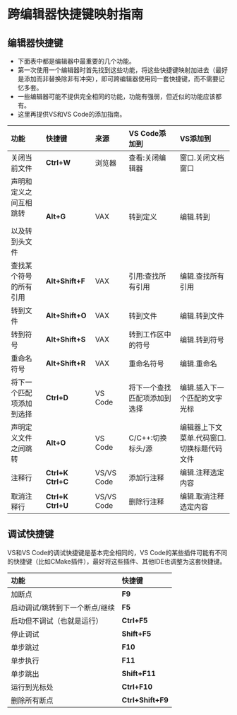 # 跨编辑器快捷键映射指南


## 编辑器快捷键

- 下面表中都是编辑器中最重要的几个功能。
- 第一次使用一个编辑器时首先找到这些功能，将这些快捷键映射加进去（最好是添加而非替换除非有冲突），即可跨编辑器使用同一套快捷键，而不需要记忆多套。
- 一些编辑器可能不提供完全相同的功能，功能有强弱，但近似的功能应该都有。
- 这里再提供VS和VS Code的添加指南。

|功能|快捷键|来源|VS Code添加到|VS添加到
|:-|:-|:-|:-|:-
|关闭当前文件|**Ctrl+W**|浏览器|查看:关闭编辑器|窗口.关闭文档窗口
|声明和定义之间互相跳转</p>以及转到头文件|**Alt+G**|VAX|转到定义|编辑.转到
|查找某个符号的所有引用|**Alt+Shift+F**|VAX|引用:查找所有引用|编辑.查找所有引用
|转到文件|**Alt+Shift+O**|VAX|转到文件|编辑.转到文件
|转到符号|**Alt+Shift+S**|VAX|转到工作区中的符号|编辑.转到符号
|重命名符号|**Alt+Shift+R**|VAX|重命名符号|编辑.重命名
|将下一个匹配项添加到选择|**Ctrl+D**|VS Code|将下一个查找匹配项添加到选择|编辑.插入下一个匹配的文字光标
|声明定义文件之间跳转|**Alt+O**|VS Code|C/C++:切换标头/源|编辑器上下文菜单.代码窗口.切换标题代码文件
|注释行|**Ctrl+K Ctrl+C**|VS/VS Code|添加行注释|编辑.注释选定内容
|取消注释行|**Ctrl+K Ctrl+U**|VS/VS Code|删除行注释|编辑.取消注释选定内容

## 调试快捷键

VS和VS Code的调试快捷键是基本完全相同的，VS Code的某些插件可能有不同的快捷键（比如CMake插件），最好将这些插件、其他IDE也调整为这套快捷键。

|功能|快捷键
|:-|:-
|加断点|**F9**
|启动调试/跳转到下一个断点/继续|**F5**
|启动但不调试（也就是运行）|**Ctrl+F5**
|停止调试|**Shift+F5**
|单步跳过|**F10**
|单步执行|**F11**
|单步跳出|**Shift+F11**
|运行到光标处|**Ctrl+F10**
|删除所有断点|**Ctrl+Shift+F9**